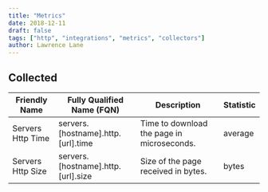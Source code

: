 ```yaml
---
title: "Metrics"
date: 2018-12-11
draft: false
tags: ["http", "integrations", "metrics", "collectors"]
author: Lawrence Lane
---
```


## Collected

| Friendly Name     | Fully Qualified Name (FQN)         | Description                                | Statistic |
|-------------------|------------------------------------|--------------------------------------------|-----------|
| Servers Http Time | servers.[hostname].http.[url].time | Time to download the page in microseconds. | average   |
| Servers Http Size | servers.[hostname].http.[url].size | Size of the page received in bytes.        | bytes     |
